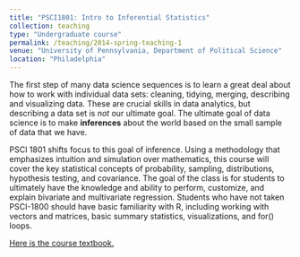 ```yaml
---
title: "PSCI1801: Intro to Inferential Statistics"
collection: teaching
type: "Undergraduate course"
permalink: /teaching/2014-spring-teaching-1
venue: "University of Pennsylvania, Department of Political Science"
location: "Philadelphia"
---
```


The first step of many data science sequences is to learn a great deal about how to work with individual data sets: cleaning, tidying, merging, describing and visualizing data. These are crucial skills in data analytics, but describing a data set is *not* our ultimate goal. The ultimate goal of data science is to make **inferences** about the world based on the small sample of data that we have. 

PSCI 1801 shifts focus to this goal of inference. Using a methodology that emphasizes intuition and simulation over mathematics, this course will cover the key statistical concepts of probability, sampling, distributions, hypothesis testing, and covariance. The goal of the class is for students to ultimately have the knowledge and ability to perform, customize, and explain bivariate and multivariate regression. Students who have not taken PSCI-1800 should have basic familiarity with R, including working with vectors and matrices, basic summary statistics, visualizations, and for() loops. 

[Here is the course textbook.](https://marctrussler.github.io/IIS/)
